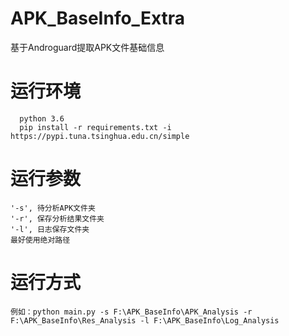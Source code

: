 # APK_BaseInfo_Extra
基于Androguard提取APK文件基础信息

# 运行环境
```code
  python 3.6
  pip install -r requirements.txt -i https://pypi.tuna.tsinghua.edu.cn/simple
```

# 运行参数
```code
'-s', 待分析APK文件夹
'-r', 保存分析结果文件夹
'-l', 日志保存文件夹
最好使用绝对路径
```

# 运行方式
```code
例如：python main.py -s F:\APK_BaseInfo\APK_Analysis -r F:\APK_BaseInfo\Res_Analysis -l F:\APK_BaseInfo\Log_Analysis
```
